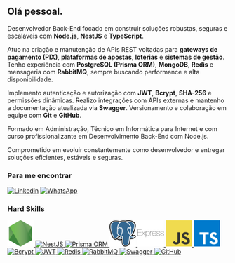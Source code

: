 <html>
  <body>
    <main>
      <section>
        <h1>Olá pessoal.</h1>
      </section>
      <section>
<p>
  Desenvolvedor Back-End focado em construir soluções robustas, seguras e escaláveis com <strong>Node.js</strong>, <strong>NestJS</strong> e <strong>TypeScript</strong>.
</p>
<p>
  Atuo na criação e manutenção de APIs REST voltadas para <strong>gateways de pagamento (PIX)</strong>, <strong>plataformas de apostas</strong>, <strong>loterias</strong> e <strong>sistemas de gestão</strong>. Tenho experiência com <strong>PostgreSQL (Prisma ORM)</strong>, <strong>MongoDB</strong>, <strong>Redis</strong> e mensageria com <strong>RabbitMQ</strong>, sempre buscando performance e alta disponibilidade.
</p>
<p>
  Implemento autenticação e autorização com <strong>JWT</strong>, <strong>Bcrypt</strong>, <strong>SHA-256</strong> e permissões dinâmicas. Realizo integrações com APIs externas e mantenho a documentação atualizada via <strong>Swagger</strong>. Versionamento e colaboração em equipe com <strong>Git</strong> e <strong>GitHub</strong>.
</p>
<p>
  Formado em Administração, Técnico em Informática para Internet e com curso profissionalizante em Desenvolvimento Back-End com Node.js.
</p>
<p>
  Comprometido em evoluir constantemente como desenvolvedor e entregar soluções eficientes, estáveis e seguras.
</p>
      </section>
      <section>
        <h3>Para me encontrar</h3>
        <p>
          <a href="https://www.linkedin.com/in/paulors1206/" target="blank"
            ><img
              src="https://expertdigital.net/wp-content/uploads/2018/11/linkedin-logo.png"
              alt="Linkedin"
              height="60"
              width="60"
          /></a>
          <a
            href="https://api.whatsapp.com/send?phone=5516991867675"
            target="blank"
            ><img
              src="https://logodownload.org/wp-content/uploads/2015/04/whatsapp-logo-png-0.png"
              alt="WhatsApp"
              height="60"
              width="60"
          /></a>
        </p>
      </section>
<section>
  <h3>Hard Skills</h3>
  <p>
    <a href="https://nodejs.org" target="_blank" rel="noreferrer">
      <img src="https://raw.githubusercontent.com/github/explore/main/topics/nodejs/nodejs.png" alt="Node.js" width="60" height="60" />
    </a>
    <a href="https://nestjs.com/" target="_blank" rel="noreferrer">
      <img src="https://nestjs.com/img/logo-small.svg" alt="NestJS" width="60" height="60" />
    </a>
    <a href="https://www.prisma.io/" target="_blank" rel="noreferrer">
      <img src="https://raw.githubusercontent.com/prisma/docs/main/static/favicon.png" alt="Prisma ORM" width="60" height="60" />
    </a>
    <a href="https://www.postgresql.org" target="_blank" rel="noreferrer">
      <img src="https://raw.githubusercontent.com/github/explore/main/topics/postgresql/postgresql.png" alt="PostgreSQL" width="60" height="60" />
    </a>
    <a href="https://expressjs.com/" target="_blank" rel="noreferrer">
      <img src="https://raw.githubusercontent.com/github/explore/main/topics/express/express.png" alt="Express" width="60" height="60" />
    </a>
    <a href="https://developer.mozilla.org/pt-BR/docs/Web/JavaScript" target="_blank" rel="noreferrer">
      <img src="https://raw.githubusercontent.com/github/explore/main/topics/javascript/javascript.png" alt="JavaScript" width="60" height="60" />
    </a>
    <a href="https://www.typescriptlang.org/docs/" target="_blank" rel="noreferrer">
      <img src="https://raw.githubusercontent.com/github/explore/main/topics/typescript/typescript.png" alt="TypeScript" width="60" height="60" />
    </a>
    <a href="https://github.com/kelektiv/node.bcrypt.js" target="_blank" rel="noreferrer">
      <img src="https://raw.githubusercontent.com/kelektiv/node.bcrypt.js/master/docs/logo.png" alt="Bcrypt" width="60" height="60" />
    </a>
    <a href="https://jwt.io/" target="_blank" rel="noreferrer">
      <img src="https://jwt.io/img/pic_logo.svg" alt="JWT" width="60" height="60" />
    </a>
    <a href="https://redis.io/" target="_blank" rel="noreferrer">
      <img src="https://raw.githubusercontent.com/redis/developer-resources/main/redis-stack/images/redis-logo.png" alt="Redis" width="60" height="60" />
    </a>
    <a href="https://www.rabbitmq.com/" target="_blank" rel="noreferrer">
      <img src="https://upload.wikimedia.org/wikipedia/commons/7/71/RabbitMQ_logo.svg" alt="RabbitMQ" width="60" height="60" />
    </a>
    <a href="https://swagger.io/tools/swagger-ui/" target="_blank" rel="noreferrer">
      <img src="https://raw.githubusercontent.com/swagger-api/swagger.io/main/src/assets/swagger_favicon.png" alt="Swagger" width="60" height="60" />
    </a>
    <a href="https://github.com/" target="_blank" rel="noreferrer">
      <img src="https://github.githubassets.com/images/modules/logos_page/GitHub-Mark.png" alt="GitHub" width="60" height="60" />
    </a>
  </p>
</section>
    </main>
  </body>
</html>
